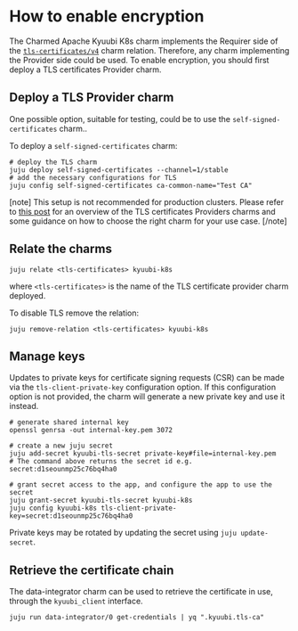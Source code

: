 # How to enable encryption

The Charmed Apache Kyuubi K8s charm implements the Requirer side of the [`tls-certificates/v4`](https://charmhub.io/tls-certificates-interface/libraries/tls_certificates) charm relation.
Therefore, any charm implementing the Provider side could be used.
To enable encryption, you should first deploy a TLS certificates Provider charm.

## Deploy a TLS Provider charm

One possible option, suitable for testing, could be to use the `self-signed-certificates` charm..

To deploy a `self-signed-certificates` charm:

```shell
# deploy the TLS charm
juju deploy self-signed-certificates --channel=1/stable
# add the necessary configurations for TLS
juju config self-signed-certificates ca-common-name="Test CA"
```

[note]
This setup is not recommended for production clusters.
Please refer to [this post](https://charmhub.io/topics/security-with-x-509-certificates) for an overview of the TLS certificates Providers charms and some guidance on how to choose the right charm for your use case.
[/note]

## Relate the charms

```
juju relate <tls-certificates> kyuubi-k8s
```

where `<tls-certificates>` is the name of the TLS certificate provider charm deployed.

To disable TLS remove the relation:

```shell
juju remove-relation <tls-certificates> kyuubi-k8s
```

## Manage keys

Updates to private keys for certificate signing requests (CSR) can be made via the `tls-client-private-key` configuration option.
If this configuration option is not provided, the charm will generate a new private key and use it instead.

```shell
# generate shared internal key
openssl genrsa -out internal-key.pem 3072

# create a new juju secret 
juju add-secret kyuubi-tls-secret private-key#file=internal-key.pem
# The command above returns the secret id e.g. secret:d1seounmp25c76bq4ha0

# grant secret access to the app, and configure the app to use the secret
juju grant-secret kyuubi-tls-secret kyuubi-k8s
juju config kyuubi-k8s tls-client-private-key=secret:d1seounmp25c76bq4ha0
```

Private keys may be rotated by updating the secret using `juju update-secret`.

## Retrieve the certificate chain

The data-integrator charm can be used to retrieve the certificate in use, through the `kyuubi_client` interface.

```shell
juju run data-integrator/0 get-credentials | yq ".kyuubi.tls-ca"
```
